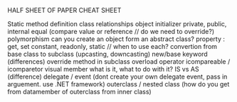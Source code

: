 HALF SHEET OF PAPER CHEAT SHEET

Static method definition
class relationships
object initializer
private, public, internal
equal (compare value or reference // do we need to override?)
polymorphism
can you create an object form an abstract class?
property : get, set
constant, readonly, static // when to use each?
convertion from base class to subclass (upcasting, downcasting)
new/base keyword (differences)
override method in subclass
overload operator
icompareable / icomparetor
visual member what is it, what to do with it?
IS vs AS (difference)
delegate / event (dont create your own delegate event, pass in arguement. use .NET framework)
outerclass / nested class (how do you get from datamember of outerclass from inner class)



